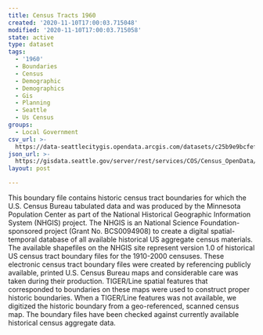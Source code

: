 ```yaml
---
title: Census Tracts 1960
created: '2020-11-10T17:00:03.715048'
modified: '2020-11-10T17:00:03.715058'
state: active
type: dataset
tags:
  - '1960'
  - Boundaries
  - Census
  - Demographic
  - Demographics
  - Gis
  - Planning
  - Seattle
  - Us Census
groups:
  - Local Government
csv_url: >-
  https://data-seattlecitygis.opendata.arcgis.com/datasets/c25b9e9bcfef424caa36dbd4479d7b19_4.csv?outSR=%7B%22latestWkid%22%3A2926%2C%22wkid%22%3A2926%7D
json_url: >-
  https://gisdata.seattle.gov/server/rest/services/COS/Census_OpenData/MapServer/4
layout: post

---
```

This boundary file contains historic census tract boundaries for which the U.S. Census Bureau tabulated data and was produced by the Minnesota Population Center as part of the National Historical Geographic Information System (NHGIS) project. The NHGIS is an National Science Foundation-sponsored project (Grant No. BCS0094908) to create a digital spatial-temporal database of all available historical US aggregate census materials. The available shapefiles on the NHGIS site represent version 1.0 of historical US census tract boundary files for the 1910-2000 censuses. These electronic census tract boundary files were created by referencing publicly available, printed U.S. Census Bureau maps and considerable care was taken during their production. TIGER/Line spatial features that corresponded to boundaries on these maps were used to construct proper historic boundaries. When a TIGER/Line features was not available, we digitized the historic boundary from a geo-referenced, scanned census map. The boundary files have been checked against currently available historical census aggregate data.
